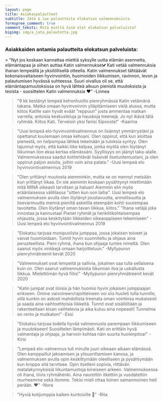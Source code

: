 ```yaml
---
layout: page
title: Asiakaspalautteet
subtitle: Jätä & lue palautteita elokatsun valmennuksista
formspree_comment: true
comment_teksti: Mitä mieltä Sinä olet elokatsun palveluista?
bigimg: img/a_jata_palautetta.jpg
---
```


### Asiakkaiden antamia palautteita elokatsun palveluista:
<p></p>
> "Nyt jos koskaan kannattaa miettiä syksylle uutta elämän asennetta, elämäntapaa ja siihen auttaa Katin valmennukset💕 Kati vetää valmennuksia ihanan lempeällä ja yksilöllisellä otteella. Katin valmennukset tähtäävät kokonaisvaltaiseen hyvinvointiin, huomioiden liikkumisen, ravinnon, levon ja palautumisen hyvässä suhteessa. Suuri oivallus oli se, että elämäntapamuutoksissa on hyvä lähteä alkuun pienistä muutoksista ja teoista - suosittelen Katin valmennuksia ❤" -Linnea

> "9 kk kestänyt lempeä kehonhuolto pienryhmässä Katin vetämänä takana. Matka omaan hyvinvoinnin ylläpitämiseen vielä alussa, mutta kiitos Katille sain hyvät eväät ”reppuun” josta ammentaa matkan varrella; antoisia keskusteluja ja hauskoja treenejä. Jo nyt ikävä tätä ryhmää. Kiitos Kati.
Terveisin yksi fanisi Sipoosta!" -Kaarina

> "Uusi lempeä elo-hyvinvointivalmennus on lisännyt ymmärrystäni ja opettanut kuulemaan omaa kehoani. Olen oppinut, että kun aloittaa pienestä, on helpompaa lähteä tekemään ja tuloksia syntyy. Olen tajunnut myös, että kaikki liike kelpaa, jonka myötä olen löytänyt liikunnan ilon ekaa kertaa elämässäni. Syyllisyys on jäänyt taka-alalle. Valmennuksessa saadut kotitehtävät lisäsivät itsetuntemustani, ja olen oppinut paljon asioita, joihin voin aina palata." -Uusi lempeä elo hyvinvointivalmennus 2019

> "Olen yrittänyt muutosta aiemminkin, mutta se on mennyt metsään kun yrittänyt liikaa. En ole aiemmin koskaan pysähtynyt miettimään mitä MINÄ oikeasti tarvitsen ja haluan! Aiemmin elin myös eräänlaisessa välitilassa "sitten kun oon laiha". Uusi lempeä elo valmennuksen avulla olen löytänyt joustavuutta, armollisuutta ja itsevarmuutta mennä pienillä askelilla eteenpäin kohti suurempaa tavoitetta. Olen löytänyt oman tavan liikkua, kiitos."
> "Ihana vetäjä joka innostaa ja kannustaa! Pienet ryhmät ja henkilökohtaisempaa ohjausta, jossa keskitytään liikkeiden oikeaoppiseen tekemiseen" -Uusi lempeä elo hyvinvointivalmennus 2019

> "Elokatsu tarjoaa monipuolista jumppaa, jossa jokaisen toiveet ja vaivat huomioidaan. Tunnit hyvin suunniteltu ja ohjaus aina perusteellista. Pieni ryhmä, ihana kun ohjaaja tuntee nimeltä. Olen saanut myös vinkkejä omaan harjoitteluun." -Myllypuron pienryhmätreenit kevät 2020

> "Valmennukset ovat lempeitä ja sallivia, jokainen saa tulla sellaisena kuin on. Olen saanut valmennuksista liikunnan iloa ja uskallusta liikkua. Mielettömän hyvä fiilis!" -Myllypuron pienryhmätreenit kevät 2020

> "Katin jumpat ovat iloisia ja hän huomio hyvin jokaisen jumppaajan erikseen. Omine vaivoineen/rajoitteineen voi siis huoleti tulla tunnille, sillä kunkin on aidosti mahdollista treenata oman vointinsa mukaisesti ja saada aina vaihtoehtoisia liikkeitä. Tunnit ovat sisällöltään ja rakenteeltaan kivan vaihtelevia ja aika kuluu aina nopeasti! Tunnelma on rento ja mutkaton!" -Essi

> "Elokatsu tarjoaa todella hyvää valmennusta parempaan liikkumiseen ja muutokseen! Suosittelen lämpimästi. Kati on erittäin hyvä valmentaja ja ohjaaja, ja harvoin kohtaa näin suurta huolenpitoa!" -Kirsi

> "Lempeä elo-valmennus tuli minulle juuri oikeaan aikaan elämässä. Olen kamppaillut jaksamisen ja ylisuorittamisen kanssa, ja valmennuksen avulla opin keskittymään oleelliseen ja pysähtymään kun kroppa sitä tarvitsee. Opin itselleni sopivia, riittävän matalakynnyksisiä liikuntamuotoja kiireiseen arkeen. Valmennuksessa oli ihana, tiivis ryhmähenki. Aina naurettiin itkettiin ja vuodatettiin murheemme sekä ilomme. Tekisi mieli ottaa toinen samanmoinen heti perään. ❤️" -Nora

> "Hyviä kotijumppia kaiken kuntoisille 🤩" -Rita